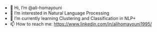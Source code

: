 - 👋 Hi, I’m @ali-homayouni
- 👀 I’m interested in Natural Language Processing
- 🌱 I’m currently learning Clustering and Classification in NLP+
- 📫 How to reach me: https://www.linkedin.com/in/alihomayouni1995/

<!---
ali-homayouni/ali-homayouni is a ✨ special ✨ repository because its `README.md` (this file) appears on your GitHub profile.
You can click the Preview link to take a look at your changes.
--->
